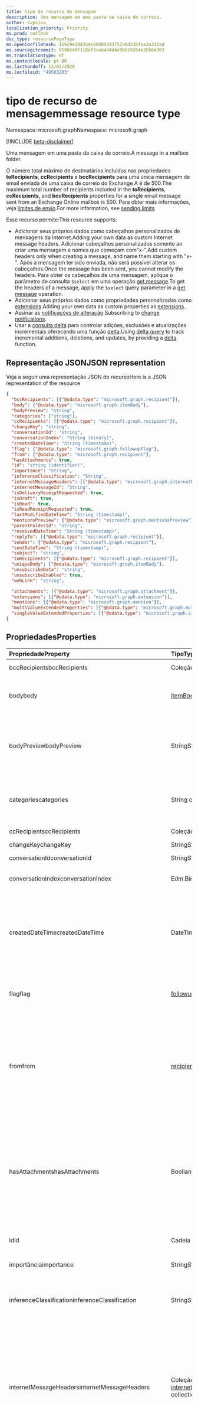 ```yaml
---
title: tipo de recurso de mensagem
description: Uma mensagem em uma pasta da caixa de correio.
author: svpsiva
localization_priority: Priority
ms.prod: outlook
doc_type: resourcePageType
ms.openlocfilehash: 166c9e184264c60484343757a6d23bfea3a322ad
ms.sourcegitcommit: 958b540f118ef3ce64d4d4e96b29264e2b56d703
ms.translationtype: HT
ms.contentlocale: pt-BR
ms.lasthandoff: 12/03/2020
ms.locfileid: "49563203"
---
```

# <a name="message-resource-type"></a><span data-ttu-id="1727b-103">tipo de recurso de mensagem</span><span class="sxs-lookup"><span data-stu-id="1727b-103">message resource type</span></span>

<span data-ttu-id="1727b-104">Namespace: microsoft.graph</span><span class="sxs-lookup"><span data-stu-id="1727b-104">Namespace: microsoft.graph</span></span>

[!INCLUDE [beta-disclaimer](../../includes/beta-disclaimer.md)]

<span data-ttu-id="1727b-105">Uma mensagem em uma pasta da caixa de correio.</span><span class="sxs-lookup"><span data-stu-id="1727b-105">A message in a mailbox folder.</span></span>

<span data-ttu-id="1727b-106">O número total máximo de destinatários incluídos nas propriedades **toRecipients**, **ccRecipients** e **bccRecipients** para uma única mensagem de email enviada de uma caixa de correio do Exchange A é de 500.</span><span class="sxs-lookup"><span data-stu-id="1727b-106">The maximum total number of recipients included in the **toRecipients**, **ccRecipients**, and **bccRecipients** properties for a single email message sent from an Exchange Online mailbox is 500.</span></span> <span data-ttu-id="1727b-107">Para obter mais informações, veja [limites de envio](/office365/servicedescriptions/exchange-online-service-description/exchange-online-limits#sending-limits).</span><span class="sxs-lookup"><span data-stu-id="1727b-107">For more information, see [sending limits](/office365/servicedescriptions/exchange-online-service-description/exchange-online-limits#sending-limits).</span></span>

<span data-ttu-id="1727b-108">Esse recurso permite:</span><span class="sxs-lookup"><span data-stu-id="1727b-108">This resource supports:</span></span>

- <span data-ttu-id="1727b-109">Adicionar seus próprios dados como cabeçalhos personalizados de mensagens da Internet.</span><span class="sxs-lookup"><span data-stu-id="1727b-109">Adding your own data as custom Internet message headers.</span></span> <span data-ttu-id="1727b-110">Adicionar cabeçalhos personalizados somente ao criar uma mensagem e nomes que começam com"x-".</span><span class="sxs-lookup"><span data-stu-id="1727b-110">Add custom headers only when creating a message, and name them starting with "x-".</span></span> <span data-ttu-id="1727b-111">Após a mensagem ter sido enviada, não será possível alterar os cabeçalhos.</span><span class="sxs-lookup"><span data-stu-id="1727b-111">Once the message has been sent, you cannot modify the headers.</span></span> <span data-ttu-id="1727b-112">Para obter os cabeçalhos de uma mensagem, aplique o parâmetro de consulta `$select` em uma operação [get message](../api/message-get.md).</span><span class="sxs-lookup"><span data-stu-id="1727b-112">To get the headers of a message, apply the `$select` query parameter in a [get message](../api/message-get.md) operation.</span></span>
- <span data-ttu-id="1727b-113">Adicionar seus próprios dados como propriedades personalizadas como [extensions](/graph/extensibility-overview).</span><span class="sxs-lookup"><span data-stu-id="1727b-113">Adding your own data as custom properties as [extensions](/graph/extensibility-overview).</span></span>
- <span data-ttu-id="1727b-114">Assinar as [notificações de alteração](/graph/webhooks).</span><span class="sxs-lookup"><span data-stu-id="1727b-114">Subscribing to [change notifications](/graph/webhooks).</span></span>
- <span data-ttu-id="1727b-115">Usar a [consulta delta](/graph/delta-query-overview) para controlar adições, exclusões e atualizações incrementais oferecendo uma função [delta](../api/message-delta.md).</span><span class="sxs-lookup"><span data-stu-id="1727b-115">Using [delta query](/graph/delta-query-overview) to track incremental additions, deletions, and updates, by providing a [delta](../api/message-delta.md) function.</span></span>

## <a name="json-representation"></a><span data-ttu-id="1727b-116">Representação JSON</span><span class="sxs-lookup"><span data-stu-id="1727b-116">JSON representation</span></span>

<span data-ttu-id="1727b-117">Veja a seguir uma representação JSON do recurso</span><span class="sxs-lookup"><span data-stu-id="1727b-117">Here is a JSON representation of the resource</span></span>

<!-- {
  "blockType": "resource",
  "keyProperty":"id",
  "optionalProperties": [
    "attachments",
    "extensions",
    "singleValueExtendedProperties",
    "multiValueExtendedProperties",
    "mentions",

    "internetMessageHeaders"
  ],
  "@odata.type": "microsoft.graph.message"
}-->

```json
{
  "bccRecipients": [{"@odata.type": "microsoft.graph.recipient"}],
  "body": {"@odata.type": "microsoft.graph.itemBody"},
  "bodyPreview": "string",
  "categories": ["string"],
  "ccRecipients": [{"@odata.type": "microsoft.graph.recipient"}],
  "changeKey": "string",
  "conversationId": "string",
  "conversationIndex": "String (binary)",
  "createdDateTime": "String (timestamp)",
  "flag": {"@odata.type": "microsoft.graph.followupFlag"},
  "from": {"@odata.type": "microsoft.graph.recipient"},
  "hasAttachments": true,
  "id": "string (identifier)",
  "importance": "String",
  "inferenceClassification": "String",
  "internetMessageHeaders": [{"@odata.type": "microsoft.graph.internetMessageHeader"}],
  "internetMessageId": "String",
  "isDeliveryReceiptRequested": true,
  "isDraft": true,
  "isRead": true,
  "isReadReceiptRequested": true,
  "lastModifiedDateTime": "String (timestamp)",
  "mentionsPreview": {"@odata.type": "microsoft.graph.mentionsPreview"},
  "parentFolderId": "string",
  "receivedDateTime": "String (timestamp)",
  "replyTo": [{"@odata.type": "microsoft.graph.recipient"}],
  "sender": {"@odata.type": "microsoft.graph.recipient"},
  "sentDateTime": "String (timestamp)",
  "subject": "string",
  "toRecipients": [{"@odata.type": "microsoft.graph.recipient"}],
  "uniqueBody": {"@odata.type": "microsoft.graph.itemBody"},
  "unsubscribeData": "string",
  "unsubscribeEnabled": true,
  "webLink": "string",

  "attachments": [{"@odata.type": "microsoft.graph.attachment"}],
  "extensions": [{"@odata.type": "microsoft.graph.extension"}],
  "mentions": [{"@odata.type": "microsoft.graph.mention"}],
  "multiValueExtendedProperties": [{"@odata.type": "microsoft.graph.multiValueLegacyExtendedProperty"}],
  "singleValueExtendedProperties": [{"@odata.type": "microsoft.graph.singleValueLegacyExtendedProperty"}]
}

```

## <a name="properties"></a><span data-ttu-id="1727b-118">Propriedades</span><span class="sxs-lookup"><span data-stu-id="1727b-118">Properties</span></span>

| <span data-ttu-id="1727b-119">Propriedade</span><span class="sxs-lookup"><span data-stu-id="1727b-119">Property</span></span> | <span data-ttu-id="1727b-120">Tipo</span><span class="sxs-lookup"><span data-stu-id="1727b-120">Type</span></span> | <span data-ttu-id="1727b-121">Descrição</span><span class="sxs-lookup"><span data-stu-id="1727b-121">Description</span></span> |
|:---------|:-----|:------------|
|<span data-ttu-id="1727b-122">bccRecipients</span><span class="sxs-lookup"><span data-stu-id="1727b-122">bccRecipients</span></span>|<span data-ttu-id="1727b-123">Coleção [recipient](recipient.md)</span><span class="sxs-lookup"><span data-stu-id="1727b-123">[recipient](recipient.md) collection</span></span>|<span data-ttu-id="1727b-124">Os destinatários Cco: da mensagem.</span><span class="sxs-lookup"><span data-stu-id="1727b-124">The Bcc: recipients for the message.</span></span>|
|<span data-ttu-id="1727b-125">body</span><span class="sxs-lookup"><span data-stu-id="1727b-125">body</span></span>|[<span data-ttu-id="1727b-126">itemBody</span><span class="sxs-lookup"><span data-stu-id="1727b-126">itemBody</span></span>](itembody.md)|<span data-ttu-id="1727b-127">O corpo da mensagem.</span><span class="sxs-lookup"><span data-stu-id="1727b-127">The body of the message.</span></span> <span data-ttu-id="1727b-128">Pode estar no formato HTML ou no formato de texto.</span><span class="sxs-lookup"><span data-stu-id="1727b-128">It can be in HTML or text format.</span></span> <span data-ttu-id="1727b-129">Saiba mais sobre [HTML seguro no corpo da mensagem](/graph/outlook-create-send-messages#reading-messages-with-control-over-the-body-format-returned).</span><span class="sxs-lookup"><span data-stu-id="1727b-129">Find out about [safe HTML in a message body](/graph/outlook-create-send-messages#reading-messages-with-control-over-the-body-format-returned).</span></span>|
|<span data-ttu-id="1727b-130">bodyPreview</span><span class="sxs-lookup"><span data-stu-id="1727b-130">bodyPreview</span></span>|<span data-ttu-id="1727b-131">String</span><span class="sxs-lookup"><span data-stu-id="1727b-131">String</span></span>|<span data-ttu-id="1727b-132">Os primeiros 255 caracteres do corpo da mensagem.</span><span class="sxs-lookup"><span data-stu-id="1727b-132">The first 255 characters of the message body.</span></span> <span data-ttu-id="1727b-133">Está no formato de texto.</span><span class="sxs-lookup"><span data-stu-id="1727b-133">It is in text format.</span></span> <span data-ttu-id="1727b-134">Se a mensagem contiver instâncias de [menção](mention.md), essa propriedade também conteria uma concatenação dessas menções.</span><span class="sxs-lookup"><span data-stu-id="1727b-134">If the message contains instances of [mention](mention.md), this property would contain a concatenation of these mentions as well.</span></span> |
|<span data-ttu-id="1727b-135">categories</span><span class="sxs-lookup"><span data-stu-id="1727b-135">categories</span></span>|<span data-ttu-id="1727b-136">String collection</span><span class="sxs-lookup"><span data-stu-id="1727b-136">String collection</span></span>|<span data-ttu-id="1727b-137">As categorias associadas à mensagem.</span><span class="sxs-lookup"><span data-stu-id="1727b-137">The categories associated with the message.</span></span> <span data-ttu-id="1727b-138">Cada categoria corresponde à propriedade **displayName** de uma [outlookCategory](outlookcategory.md) definida para o usuário.</span><span class="sxs-lookup"><span data-stu-id="1727b-138">Each category corresponds to the **displayName** property of an [outlookCategory](outlookcategory.md) defined for the user.</span></span> |
|<span data-ttu-id="1727b-139">ccRecipients</span><span class="sxs-lookup"><span data-stu-id="1727b-139">ccRecipients</span></span>|<span data-ttu-id="1727b-140">Coleção [recipient](recipient.md)</span><span class="sxs-lookup"><span data-stu-id="1727b-140">[recipient](recipient.md) collection</span></span>|<span data-ttu-id="1727b-141">Os destinatários Cc: da mensagem.</span><span class="sxs-lookup"><span data-stu-id="1727b-141">The Cc: recipients for the message.</span></span>|
|<span data-ttu-id="1727b-142">changeKey</span><span class="sxs-lookup"><span data-stu-id="1727b-142">changeKey</span></span>|<span data-ttu-id="1727b-143">String</span><span class="sxs-lookup"><span data-stu-id="1727b-143">String</span></span>|<span data-ttu-id="1727b-144">A versão da mensagem.</span><span class="sxs-lookup"><span data-stu-id="1727b-144">The version of the message.</span></span>|
|<span data-ttu-id="1727b-145">conversationId</span><span class="sxs-lookup"><span data-stu-id="1727b-145">conversationId</span></span>|<span data-ttu-id="1727b-146">String</span><span class="sxs-lookup"><span data-stu-id="1727b-146">String</span></span>|<span data-ttu-id="1727b-147">A ID da conversa à qual o email pertence.</span><span class="sxs-lookup"><span data-stu-id="1727b-147">The ID of the conversation the email belongs to.</span></span>|
|<span data-ttu-id="1727b-148">conversationIndex</span><span class="sxs-lookup"><span data-stu-id="1727b-148">conversationIndex</span></span>|<span data-ttu-id="1727b-149">Edm.Binary</span><span class="sxs-lookup"><span data-stu-id="1727b-149">Edm.Binary</span></span>|<span data-ttu-id="1727b-150">Indica a posição da mensagem dentro da conversa.</span><span class="sxs-lookup"><span data-stu-id="1727b-150">Indicates the position of the message within the conversation.</span></span>|
|<span data-ttu-id="1727b-151">createdDateTime</span><span class="sxs-lookup"><span data-stu-id="1727b-151">createdDateTime</span></span>|<span data-ttu-id="1727b-152">DateTimeOffset</span><span class="sxs-lookup"><span data-stu-id="1727b-152">DateTimeOffset</span></span>|<span data-ttu-id="1727b-153">A data e a hora em que a mensagem foi criada.</span><span class="sxs-lookup"><span data-stu-id="1727b-153">The date and time the message was created.</span></span> <br><br> <span data-ttu-id="1727b-154">As informações de data e hora usam o formato ISO 8601 e estão sempre no horário UTC.</span><span class="sxs-lookup"><span data-stu-id="1727b-154">The date and time information uses ISO 8601 format and is always in UTC time.</span></span> <span data-ttu-id="1727b-155">Por exemplo, meia-noite em UTC no dia 1º de janeiro de 2014 teria esta aparência: '2014-01-01T00:00:00Z'.</span><span class="sxs-lookup"><span data-stu-id="1727b-155">For example, midnight UTC on Jan 1, 2014 would look like this: '2014-01-01T00:00:00Z'.</span></span>|
|<span data-ttu-id="1727b-156">flag</span><span class="sxs-lookup"><span data-stu-id="1727b-156">flag</span></span>|[<span data-ttu-id="1727b-157">followupFlag</span><span class="sxs-lookup"><span data-stu-id="1727b-157">followupFlag</span></span>](followupflag.md)|<span data-ttu-id="1727b-158">O valor do sinalizador que indica o status, a data de início, a data de conclusão ou a data de finalização da mensagem.</span><span class="sxs-lookup"><span data-stu-id="1727b-158">The flag value that indicates the status, start date, due date, or completion date for the message.</span></span>|
|<span data-ttu-id="1727b-159">from</span><span class="sxs-lookup"><span data-stu-id="1727b-159">from</span></span>|[<span data-ttu-id="1727b-160">recipient</span><span class="sxs-lookup"><span data-stu-id="1727b-160">recipient</span></span>](recipient.md)|<span data-ttu-id="1727b-161">O proprietário da caixa de correio da qual a mensagem foi enviada.</span><span class="sxs-lookup"><span data-stu-id="1727b-161">The owner of the mailbox from which the message is sent.</span></span> <span data-ttu-id="1727b-162">Na maioria dos casos, esse valor é o mesmo que o da propriedade **remetente**, exceto para cenários de compartilhamento ou delegação.</span><span class="sxs-lookup"><span data-stu-id="1727b-162">In most cases, this value is the same as the **sender** property, except for sharing or delegation scenarios.</span></span> <span data-ttu-id="1727b-163">O valor deve corresponder à caixa de correio real que foi usada.</span><span class="sxs-lookup"><span data-stu-id="1727b-163">The value must correspond to the actual mailbox used.</span></span> <span data-ttu-id="1727b-164">Saiba mais sobre [como definir as propriedades from e sender](/graph/outlook-create-send-messages#setting-the-from-and-sender-properties) de uma mensagem.</span><span class="sxs-lookup"><span data-stu-id="1727b-164">Find out more about [setting the from and sender properties](/graph/outlook-create-send-messages#setting-the-from-and-sender-properties) of a message.</span></span>|
|<span data-ttu-id="1727b-165">hasAttachments</span><span class="sxs-lookup"><span data-stu-id="1727b-165">hasAttachments</span></span>|<span data-ttu-id="1727b-166">Booliano</span><span class="sxs-lookup"><span data-stu-id="1727b-166">Boolean</span></span>|<span data-ttu-id="1727b-p108">Indica se a mensagem tem anexos. Esta propriedade não inclui anexos em linha, portanto, se uma mensagem contém somente anexos em linha, essa propriedade é falsa. Para verificar a existência de anexos em linha, analise a propriedade **body** para procurar um atributo `src`, como `<IMG src="cid:image001.jpg@01D26CD8.6C05F070">`.</span><span class="sxs-lookup"><span data-stu-id="1727b-p108">Indicates whether the message has attachments. This property doesn't include inline attachments, so if a message contains only inline attachments, this property is false. To verify the existence of inline attachments, parse the **body** property to look for a `src` attribute, such as `<IMG src="cid:image001.jpg@01D26CD8.6C05F070">`.</span></span> |
|<span data-ttu-id="1727b-170">id</span><span class="sxs-lookup"><span data-stu-id="1727b-170">id</span></span>|<span data-ttu-id="1727b-171">Cadeia de caracteres</span><span class="sxs-lookup"><span data-stu-id="1727b-171">String</span></span>| <span data-ttu-id="1727b-172">Identificador exclusivo da mensagem.</span><span class="sxs-lookup"><span data-stu-id="1727b-172">Unique identifier for the message.</span></span> <span data-ttu-id="1727b-173">[!INCLUDE [outlook-beta-id](../../includes/outlook-beta-id.md)] Somente leitura.</span><span class="sxs-lookup"><span data-stu-id="1727b-173">[!INCLUDE [outlook-beta-id](../../includes/outlook-beta-id.md)] Read-only.</span></span> |
|<span data-ttu-id="1727b-174">importância</span><span class="sxs-lookup"><span data-stu-id="1727b-174">importance</span></span>|<span data-ttu-id="1727b-175">String</span><span class="sxs-lookup"><span data-stu-id="1727b-175">String</span></span>| <span data-ttu-id="1727b-176">A importância da mensagem: `Low`, `Normal`, `High`.</span><span class="sxs-lookup"><span data-stu-id="1727b-176">The importance of the message: `Low`, `Normal`, `High`.</span></span>|
|<span data-ttu-id="1727b-177">inferenceClassification</span><span class="sxs-lookup"><span data-stu-id="1727b-177">inferenceClassification</span></span>|<span data-ttu-id="1727b-178">String</span><span class="sxs-lookup"><span data-stu-id="1727b-178">String</span></span>| <span data-ttu-id="1727b-179">A classificação da mensagem para o usuário, com base na relevância deduzida ou na importância, ou em uma substituição explícita.</span><span class="sxs-lookup"><span data-stu-id="1727b-179">The classification of the message for the user, based on inferred relevance or importance, or on an explicit override.</span></span> <span data-ttu-id="1727b-180">Os valores possíveis são: `focused` e `other`.</span><span class="sxs-lookup"><span data-stu-id="1727b-180">Possible values are: `focused`, `other`.</span></span>|
|<span data-ttu-id="1727b-181">internetMessageHeaders</span><span class="sxs-lookup"><span data-stu-id="1727b-181">internetMessageHeaders</span></span> | <span data-ttu-id="1727b-182">Coleção [internetMessageHeader](internetmessageheader.md)</span><span class="sxs-lookup"><span data-stu-id="1727b-182">[internetMessageHeader](internetmessageheader.md) collection</span></span> | <span data-ttu-id="1727b-183">Uma coleção de cabeçalhos de mensagens definidos por [RFC5322](https://www.ietf.org/rfc/rfc5322.txt).</span><span class="sxs-lookup"><span data-stu-id="1727b-183">A collection of message headers defined by [RFC5322](https://www.ietf.org/rfc/rfc5322.txt).</span></span> <span data-ttu-id="1727b-184">O conjunto inclui cabeçalhos de mensagens que indicam o caminho de rede adotado por uma mensagem do remetente para o destinatário.</span><span class="sxs-lookup"><span data-stu-id="1727b-184">The set includes message headers indicating the network path taken by a message from the sender to the recipient.</span></span> <span data-ttu-id="1727b-185">Também pode conter cabeçalhos de mensagens personalizados com dados do aplicativo para a mensagem.</span><span class="sxs-lookup"><span data-stu-id="1727b-185">It can also contain custom message headers that hold app data for the message.</span></span> <br><br> <span data-ttu-id="1727b-186">Retornado apenas mediante aplicação da opção de consulta `$select`.</span><span class="sxs-lookup"><span data-stu-id="1727b-186">Returned only on applying a `$select` query option.</span></span> <span data-ttu-id="1727b-187">Somente leitura.</span><span class="sxs-lookup"><span data-stu-id="1727b-187">Read-only.</span></span>|
|<span data-ttu-id="1727b-188">internetMessageId</span><span class="sxs-lookup"><span data-stu-id="1727b-188">internetMessageId</span></span> | <span data-ttu-id="1727b-189">String</span><span class="sxs-lookup"><span data-stu-id="1727b-189">String</span></span> | <span data-ttu-id="1727b-190">A ID da mensagem no formato especificado por [RFC5322](https://www.ietf.org/rfc/rfc5322.txt).</span><span class="sxs-lookup"><span data-stu-id="1727b-190">The message ID in the format specified by [RFC5322](https://www.ietf.org/rfc/rfc5322.txt).</span></span> <span data-ttu-id="1727b-191">Atualizável apenas se **isDraft** for true.</span><span class="sxs-lookup"><span data-stu-id="1727b-191">Updatable only if **isDraft** is true.</span></span>|
|<span data-ttu-id="1727b-192">isDeliveryReceiptRequested</span><span class="sxs-lookup"><span data-stu-id="1727b-192">isDeliveryReceiptRequested</span></span>|<span data-ttu-id="1727b-193">Boolean</span><span class="sxs-lookup"><span data-stu-id="1727b-193">Boolean</span></span>|<span data-ttu-id="1727b-194">Indica se uma confirmação de leitura foi solicitada para a mensagem.</span><span class="sxs-lookup"><span data-stu-id="1727b-194">Indicates whether a read receipt is requested for the message.</span></span>|
|<span data-ttu-id="1727b-195">isDraft</span><span class="sxs-lookup"><span data-stu-id="1727b-195">isDraft</span></span>|<span data-ttu-id="1727b-196">Boolean</span><span class="sxs-lookup"><span data-stu-id="1727b-196">Boolean</span></span>|<span data-ttu-id="1727b-p114">Indica se a mensagem é um rascunho. Uma mensagem é um rascunho quando ela ainda não foi enviada.</span><span class="sxs-lookup"><span data-stu-id="1727b-p114">Indicates whether the message is a draft. A message is a draft if it hasn't been sent yet.</span></span>|
|<span data-ttu-id="1727b-199">isRead</span><span class="sxs-lookup"><span data-stu-id="1727b-199">isRead</span></span>|<span data-ttu-id="1727b-200">Boolean</span><span class="sxs-lookup"><span data-stu-id="1727b-200">Boolean</span></span>|<span data-ttu-id="1727b-201">Indica se a mensagem foi lida.</span><span class="sxs-lookup"><span data-stu-id="1727b-201">Indicates whether the message has been read.</span></span>|
|<span data-ttu-id="1727b-202">isReadReceiptRequested</span><span class="sxs-lookup"><span data-stu-id="1727b-202">isReadReceiptRequested</span></span>|<span data-ttu-id="1727b-203">Boolean</span><span class="sxs-lookup"><span data-stu-id="1727b-203">Boolean</span></span>|<span data-ttu-id="1727b-204">Indica se uma confirmação de leitura foi solicitada para a mensagem.</span><span class="sxs-lookup"><span data-stu-id="1727b-204">Indicates whether a read receipt is requested for the message.</span></span>|
|<span data-ttu-id="1727b-205">lastModifiedDateTime</span><span class="sxs-lookup"><span data-stu-id="1727b-205">lastModifiedDateTime</span></span>|<span data-ttu-id="1727b-206">DateTimeOffset</span><span class="sxs-lookup"><span data-stu-id="1727b-206">DateTimeOffset</span></span>|<span data-ttu-id="1727b-207">A data e a hora em que a mensagem foi alterada pela última vez.</span><span class="sxs-lookup"><span data-stu-id="1727b-207">The date and time the message was last changed.</span></span> <br><br> <span data-ttu-id="1727b-208">As informações de data e hora usam o formato ISO 8601 e estão sempre no horário UTC.</span><span class="sxs-lookup"><span data-stu-id="1727b-208">The date and time information uses ISO 8601 format and is always in UTC time.</span></span> <span data-ttu-id="1727b-209">Por exemplo, meia-noite em UTC no dia 1º de janeiro de 2014 teria esta aparência: '2014-01-01T00:00:00Z'.</span><span class="sxs-lookup"><span data-stu-id="1727b-209">For example, midnight UTC on Jan 1, 2014 would look like this: '2014-01-01T00:00:00Z'.</span></span>|
|<span data-ttu-id="1727b-210">mentionsPreview</span><span class="sxs-lookup"><span data-stu-id="1727b-210">mentionsPreview</span></span>|[<span data-ttu-id="1727b-211">mentionsPreview</span><span class="sxs-lookup"><span data-stu-id="1727b-211">mentionsPreview</span></span>](mentionspreview.md)|<span data-ttu-id="1727b-212">Informações sobre menções na mensagem.</span><span class="sxs-lookup"><span data-stu-id="1727b-212">Information about mentions in the message.</span></span> <span data-ttu-id="1727b-213">Ao processar uma solicitação `GET` /messages, o servidor define essa propriedade e a inclui na resposta por padrão.</span><span class="sxs-lookup"><span data-stu-id="1727b-213">When processing a `GET` /messages request, the server sets this property and includes it in the response by default.</span></span> <span data-ttu-id="1727b-214">O servidor retornará null se não houver menções na mensagem.</span><span class="sxs-lookup"><span data-stu-id="1727b-214">The server returns null if there are no mentions in the message.</span></span> <span data-ttu-id="1727b-215">Opcional.</span><span class="sxs-lookup"><span data-stu-id="1727b-215">Optional.</span></span> |
|<span data-ttu-id="1727b-216">parentFolderId</span><span class="sxs-lookup"><span data-stu-id="1727b-216">parentFolderId</span></span>|<span data-ttu-id="1727b-217">String</span><span class="sxs-lookup"><span data-stu-id="1727b-217">String</span></span>|<span data-ttu-id="1727b-218">O identificador exclusivo para a mailFolder pai da mensagem.</span><span class="sxs-lookup"><span data-stu-id="1727b-218">The unique identifier for the message's parent mailFolder.</span></span>|
|<span data-ttu-id="1727b-219">receivedDateTime</span><span class="sxs-lookup"><span data-stu-id="1727b-219">receivedDateTime</span></span>|<span data-ttu-id="1727b-220">DateTimeOffset</span><span class="sxs-lookup"><span data-stu-id="1727b-220">DateTimeOffset</span></span>|<span data-ttu-id="1727b-221">A data e a hora em que a mensagem foi recebida.</span><span class="sxs-lookup"><span data-stu-id="1727b-221">The date and time the message was received.</span></span> <br><br> <span data-ttu-id="1727b-222">As informações de data e hora usam o formato ISO 8601 e estão sempre no horário UTC.</span><span class="sxs-lookup"><span data-stu-id="1727b-222">The date and time information uses ISO 8601 format and is always in UTC time.</span></span> <span data-ttu-id="1727b-223">Por exemplo, meia-noite em UTC no dia 1º de janeiro de 2014 teria esta aparência: '2014-01-01T00:00:00Z'.</span><span class="sxs-lookup"><span data-stu-id="1727b-223">For example, midnight UTC on Jan 1, 2014 would look like this: '2014-01-01T00:00:00Z'.</span></span>|
|<span data-ttu-id="1727b-224">replyTo</span><span class="sxs-lookup"><span data-stu-id="1727b-224">replyTo</span></span>|<span data-ttu-id="1727b-225">Coleção [recipient](recipient.md)</span><span class="sxs-lookup"><span data-stu-id="1727b-225">[recipient](recipient.md) collection</span></span>|<span data-ttu-id="1727b-226">Os endereços de email a serem usados ao responder.</span><span class="sxs-lookup"><span data-stu-id="1727b-226">The email addresses to use when replying.</span></span>|
|<span data-ttu-id="1727b-227">sender</span><span class="sxs-lookup"><span data-stu-id="1727b-227">sender</span></span>|[<span data-ttu-id="1727b-228">recipient</span><span class="sxs-lookup"><span data-stu-id="1727b-228">recipient</span></span>](recipient.md)|<span data-ttu-id="1727b-229">A conta que é realmente usada para gerar a mensagem.</span><span class="sxs-lookup"><span data-stu-id="1727b-229">The account that is actually used to generate the message.</span></span> <span data-ttu-id="1727b-230">Na maioria dos casos, esse valor é o mesmo da propriedade **from**.</span><span class="sxs-lookup"><span data-stu-id="1727b-230">In most cases, this value is the same as the **from** property.</span></span> <span data-ttu-id="1727b-231">Você pode definir essa propriedade como um valor diferente ao enviar uma mensagem de uma [caixa de correio compartilhada](/exchange/collaboration/shared-mailboxes/shared-mailboxes), [ou ao enviar uma mensagem como um delegado](/graph/outlook-share-delegate-calendar.md).</span><span class="sxs-lookup"><span data-stu-id="1727b-231">You can set this property to a different value when sending a message from a [shared mailbox](/exchange/collaboration/shared-mailboxes/shared-mailboxes), [for a shared calendar, or as a delegate](/graph/outlook-share-delegate-calendar.md).</span></span> <span data-ttu-id="1727b-232">De qualquer forma, o valor deve corresponder à caixa de correio real que foi usada.</span><span class="sxs-lookup"><span data-stu-id="1727b-232">In any case, the value must correspond to the actual mailbox used.</span></span> <span data-ttu-id="1727b-233">Saiba mais sobre [como definir as propriedades from e sender](/graph/outlook-create-send-messages#setting-the-from-and-sender-properties) de uma mensagem.</span><span class="sxs-lookup"><span data-stu-id="1727b-233">Find out more about [setting the from and sender properties](/graph/outlook-create-send-messages#setting-the-from-and-sender-properties) of a message.</span></span>|
|<span data-ttu-id="1727b-234">sentDateTime</span><span class="sxs-lookup"><span data-stu-id="1727b-234">sentDateTime</span></span>|<span data-ttu-id="1727b-235">DateTimeOffset</span><span class="sxs-lookup"><span data-stu-id="1727b-235">DateTimeOffset</span></span>|<span data-ttu-id="1727b-236">A data e a hora em que a mensagem foi enviada.</span><span class="sxs-lookup"><span data-stu-id="1727b-236">The date and time the message was sent.</span></span> <br><br> <span data-ttu-id="1727b-237">As informações de data e hora usam o formato ISO 8601 e estão sempre no horário UTC.</span><span class="sxs-lookup"><span data-stu-id="1727b-237">The date and time information uses ISO 8601 format and is always in UTC time.</span></span> <span data-ttu-id="1727b-238">Por exemplo, meia-noite em UTC no dia 1º de janeiro de 2014 teria esta aparência: '2014-01-01T00:00:00Z'.</span><span class="sxs-lookup"><span data-stu-id="1727b-238">For example, midnight UTC on Jan 1, 2014 would look like this: '2014-01-01T00:00:00Z'.</span></span>|
|<span data-ttu-id="1727b-239">assunto</span><span class="sxs-lookup"><span data-stu-id="1727b-239">subject</span></span>|<span data-ttu-id="1727b-240">String</span><span class="sxs-lookup"><span data-stu-id="1727b-240">String</span></span>|<span data-ttu-id="1727b-241">O assunto da mensagem.</span><span class="sxs-lookup"><span data-stu-id="1727b-241">The subject of the message.</span></span>|
|<span data-ttu-id="1727b-242">toRecipients</span><span class="sxs-lookup"><span data-stu-id="1727b-242">toRecipients</span></span>|<span data-ttu-id="1727b-243">Coleção [recipient](recipient.md)</span><span class="sxs-lookup"><span data-stu-id="1727b-243">[recipient](recipient.md) collection</span></span>|<span data-ttu-id="1727b-244">Os destinatários Para: da mensagem.</span><span class="sxs-lookup"><span data-stu-id="1727b-244">The To: recipients for the message.</span></span>|
|<span data-ttu-id="1727b-245">uniqueBody</span><span class="sxs-lookup"><span data-stu-id="1727b-245">uniqueBody</span></span>|[<span data-ttu-id="1727b-246">itemBody</span><span class="sxs-lookup"><span data-stu-id="1727b-246">itemBody</span></span>](itembody.md)|<span data-ttu-id="1727b-p120">A parte do corpo da mensagem que é exclusiva para a mensagem atual. **uniqueBody** não é fornecido por padrão, mas pode ser recuperado por uma determinada mensagem pelo uso da consulta `?$select=uniqueBody`. Pode estar no formato HTML ou no formato de texto.</span><span class="sxs-lookup"><span data-stu-id="1727b-p120">The part of the body of the message that is unique to the current message. **uniqueBody** is not returned by default but can be retrieved for a given message by use of the `?$select=uniqueBody` query. It can be in HTML or text format.</span></span>|
|<span data-ttu-id="1727b-250">unsubscribeData</span><span class="sxs-lookup"><span data-stu-id="1727b-250">unsubscribeData</span></span>|<span data-ttu-id="1727b-251">String</span><span class="sxs-lookup"><span data-stu-id="1727b-251">String</span></span>|<span data-ttu-id="1727b-252">As entradas válidas analisadas no cabeçalho List-Unsubscribe.</span><span class="sxs-lookup"><span data-stu-id="1727b-252">The valid entries parsed from the List-Unsubscribe header.</span></span>  <span data-ttu-id="1727b-253">Esses são os dados para o comando mail no cabeçalho List-Unsubscribe, se a propriedade UnsubscribeEnabled for true.</span><span class="sxs-lookup"><span data-stu-id="1727b-253">This is the data for the mail command in the List-Unsubscribe header if UnsubscribeEnabled property is true.</span></span>|
|<span data-ttu-id="1727b-254">unsubscribeEnabled</span><span class="sxs-lookup"><span data-stu-id="1727b-254">unsubscribeEnabled</span></span>|<span data-ttu-id="1727b-255">Booliano</span><span class="sxs-lookup"><span data-stu-id="1727b-255">Boolean</span></span>|<span data-ttu-id="1727b-256">Indica se a mensagem está habilitada para o cancelamento da assinatura.</span><span class="sxs-lookup"><span data-stu-id="1727b-256">Indicates whether the message is enabled for unsubscribe.</span></span>  <span data-ttu-id="1727b-257">valueTrue se o cabeçalho list-Unsubscribe estiver em conformidade com o rfc-2369.</span><span class="sxs-lookup"><span data-stu-id="1727b-257">Its valueTrue if the list-Unsubscribe header conforms to rfc-2369.</span></span>|
|<span data-ttu-id="1727b-258">webLink</span><span class="sxs-lookup"><span data-stu-id="1727b-258">webLink</span></span>|<span data-ttu-id="1727b-259">String</span><span class="sxs-lookup"><span data-stu-id="1727b-259">String</span></span>|<span data-ttu-id="1727b-260">O URL para abrir a mensagem no Outlook na Web.</span><span class="sxs-lookup"><span data-stu-id="1727b-260">The URL to open the message in Outlook on the web.</span></span><br><br><span data-ttu-id="1727b-261">Você pode acrescentar um argumento ispopout ao final da URL para alterar como a mensagem é exibida.</span><span class="sxs-lookup"><span data-stu-id="1727b-261">You can append an ispopout argument to the end of the URL to change how the message is displayed.</span></span> <span data-ttu-id="1727b-262">Se ispopout não houver presente ou estiver definido como 1, a mensagem será mostrada em uma janela pop-up.</span><span class="sxs-lookup"><span data-stu-id="1727b-262">If ispopout is not present or if it is set to 1, then the message is shown in a popout window.</span></span> <span data-ttu-id="1727b-263">Se a entrada for definida como 0, o navegador mostrará a mensagem no painel de revisão do Outlook na Web.</span><span class="sxs-lookup"><span data-stu-id="1727b-263">If ispopout is set to 0, then the browser will show the message in the Outlook on the web review pane.</span></span><br><br><span data-ttu-id="1727b-264">A mensagem será aberta no navegador se você estiver conectado à sua caixa de correio através do Outlook na Web.</span><span class="sxs-lookup"><span data-stu-id="1727b-264">The message will open in the browser if you are logged in to your mailbox via Outlook on the web.</span></span> <span data-ttu-id="1727b-265">Você será solicitado a fazer o login, se ainda não estiver conectado com o navegador.</span><span class="sxs-lookup"><span data-stu-id="1727b-265">You will be prompted to login if you are not already logged in with the browser.</span></span><br><br><span data-ttu-id="1727b-266">Este URL não pode ser acessado a partir de um iFrame.</span><span class="sxs-lookup"><span data-stu-id="1727b-266">This URL cannot be accessed from within an iFrame.</span></span>|

## <a name="relationships"></a><span data-ttu-id="1727b-267">Relações</span><span class="sxs-lookup"><span data-stu-id="1727b-267">Relationships</span></span>

| <span data-ttu-id="1727b-268">Relação</span><span class="sxs-lookup"><span data-stu-id="1727b-268">Relationship</span></span> | <span data-ttu-id="1727b-269">Tipo</span><span class="sxs-lookup"><span data-stu-id="1727b-269">Type</span></span> |<span data-ttu-id="1727b-270">Descrição</span><span class="sxs-lookup"><span data-stu-id="1727b-270">Description</span></span>|
|:---------------|:--------|:----------|
|<span data-ttu-id="1727b-271">attachments</span><span class="sxs-lookup"><span data-stu-id="1727b-271">attachments</span></span>|<span data-ttu-id="1727b-272">Coleção [Attachment](attachment.md)</span><span class="sxs-lookup"><span data-stu-id="1727b-272">[Attachment](attachment.md) collection</span></span>|<span data-ttu-id="1727b-273">Os anexos [fileAttachment](fileattachment.md) e [itemAttachment](itemattachment.md) da mensagem.</span><span class="sxs-lookup"><span data-stu-id="1727b-273">The [fileAttachment](fileattachment.md) and [itemAttachment](itemattachment.md) attachments for the message.</span></span>|
|<span data-ttu-id="1727b-274">extensions</span><span class="sxs-lookup"><span data-stu-id="1727b-274">extensions</span></span>|<span data-ttu-id="1727b-275">Coleção [Extension](extension.md)</span><span class="sxs-lookup"><span data-stu-id="1727b-275">[Extension](extension.md) collection</span></span>| <span data-ttu-id="1727b-276">A coleção de extensões abertas definidas para a mensagem.</span><span class="sxs-lookup"><span data-stu-id="1727b-276">The collection of open extensions defined for the message.</span></span> <span data-ttu-id="1727b-277">Anulável.</span><span class="sxs-lookup"><span data-stu-id="1727b-277">Nullable.</span></span>|
|<span data-ttu-id="1727b-278">menções</span><span class="sxs-lookup"><span data-stu-id="1727b-278">mentions</span></span>|<span data-ttu-id="1727b-279">Coleção [mention](mention.md)</span><span class="sxs-lookup"><span data-stu-id="1727b-279">[mention](mention.md) collection</span></span> | <span data-ttu-id="1727b-280">Uma coleção de menções na mensagem, ordenada pelo **createdDateTime**, do mais novo para o mais antigo.</span><span class="sxs-lookup"><span data-stu-id="1727b-280">A collection of mentions in the message, ordered by the **createdDateTime** from the newest to the oldest.</span></span> <span data-ttu-id="1727b-281">Por padrão, um `GET` /messages não retorna essa propriedade, a menos que você aplique `$expand` à propriedade.</span><span class="sxs-lookup"><span data-stu-id="1727b-281">By default, a `GET` /messages does not return this property unless you apply `$expand` on the property.</span></span>|
|<span data-ttu-id="1727b-282">multiValueExtendedProperties</span><span class="sxs-lookup"><span data-stu-id="1727b-282">multiValueExtendedProperties</span></span>|<span data-ttu-id="1727b-283">Coleção [multiValueLegacyExtendedProperty](multivaluelegacyextendedproperty.md)</span><span class="sxs-lookup"><span data-stu-id="1727b-283">[multiValueLegacyExtendedProperty](multivaluelegacyextendedproperty.md) collection</span></span>| <span data-ttu-id="1727b-284">A coleção de propriedades estendidas de vários valores definidas para a mensagem.</span><span class="sxs-lookup"><span data-stu-id="1727b-284">The collection of multi-value extended properties defined for the message.</span></span> <span data-ttu-id="1727b-285">Anulável.</span><span class="sxs-lookup"><span data-stu-id="1727b-285">Nullable.</span></span>|
|<span data-ttu-id="1727b-286">singleValueExtendedProperties</span><span class="sxs-lookup"><span data-stu-id="1727b-286">singleValueExtendedProperties</span></span>|<span data-ttu-id="1727b-287">Coleção [singleValueLegacyExtendedProperty](singlevaluelegacyextendedproperty.md)</span><span class="sxs-lookup"><span data-stu-id="1727b-287">[singleValueLegacyExtendedProperty](singlevaluelegacyextendedproperty.md) collection</span></span>| <span data-ttu-id="1727b-288">A coleção de propriedades estendidas de valor único definidas para a mensagem.</span><span class="sxs-lookup"><span data-stu-id="1727b-288">The collection of single-value extended properties defined for the message.</span></span> <span data-ttu-id="1727b-289">Anulável.</span><span class="sxs-lookup"><span data-stu-id="1727b-289">Nullable.</span></span>|

## <a name="methods"></a><span data-ttu-id="1727b-290">Métodos</span><span class="sxs-lookup"><span data-stu-id="1727b-290">Methods</span></span>

| <span data-ttu-id="1727b-291">Método</span><span class="sxs-lookup"><span data-stu-id="1727b-291">Method</span></span> | <span data-ttu-id="1727b-292">Tipo de retorno</span><span class="sxs-lookup"><span data-stu-id="1727b-292">Return Type</span></span> |<span data-ttu-id="1727b-293">Descrição</span><span class="sxs-lookup"><span data-stu-id="1727b-293">Description</span></span>|
|:-------|:------------|:----------|
|[<span data-ttu-id="1727b-294">Listar mensagens</span><span class="sxs-lookup"><span data-stu-id="1727b-294">List messages</span></span>](../api/user-list-messages.md) |<span data-ttu-id="1727b-295">Coleção [message](message.md)</span><span class="sxs-lookup"><span data-stu-id="1727b-295">[message](message.md) collection</span></span> | <span data-ttu-id="1727b-296">Obter todas as mensagens na caixa de correio do usuário conectado (incluindo as pastas Itens Excluídos e Email Secundário).</span><span class="sxs-lookup"><span data-stu-id="1727b-296">Get all the messages in the signed-in user's mailbox (including the Deleted Items and Clutter folders).</span></span> |
|[<span data-ttu-id="1727b-297">Criar mensagem</span><span class="sxs-lookup"><span data-stu-id="1727b-297">Create message</span></span>](../api/user-post-messages.md) | [<span data-ttu-id="1727b-298">message</span><span class="sxs-lookup"><span data-stu-id="1727b-298">message</span></span>](message.md) | <span data-ttu-id="1727b-299">Criar um rascunho de uma nova mensagem.</span><span class="sxs-lookup"><span data-stu-id="1727b-299">Create a draft of a new message.</span></span> |
|[<span data-ttu-id="1727b-300">Obter mensagem</span><span class="sxs-lookup"><span data-stu-id="1727b-300">Get message</span></span>](../api/message-get.md) | [<span data-ttu-id="1727b-301">message</span><span class="sxs-lookup"><span data-stu-id="1727b-301">message</span></span>](message.md) |<span data-ttu-id="1727b-302">Ler propriedades e relações do objeto mensage.</span><span class="sxs-lookup"><span data-stu-id="1727b-302">Read properties and relationships of message object.</span></span>|
|[<span data-ttu-id="1727b-303">Update</span><span class="sxs-lookup"><span data-stu-id="1727b-303">Update</span></span>](../api/message-update.md) | [<span data-ttu-id="1727b-304">message</span><span class="sxs-lookup"><span data-stu-id="1727b-304">message</span></span>](message.md) |<span data-ttu-id="1727b-305">Atualizar o objeto message.</span><span class="sxs-lookup"><span data-stu-id="1727b-305">Update message object.</span></span> |
|[<span data-ttu-id="1727b-306">Delete</span><span class="sxs-lookup"><span data-stu-id="1727b-306">Delete</span></span>](../api/message-delete.md) | <span data-ttu-id="1727b-307">None</span><span class="sxs-lookup"><span data-stu-id="1727b-307">None</span></span> |<span data-ttu-id="1727b-308">Excluir o objeto message.</span><span class="sxs-lookup"><span data-stu-id="1727b-308">Delete message object.</span></span> |
|[<span data-ttu-id="1727b-309">copy</span><span class="sxs-lookup"><span data-stu-id="1727b-309">copy</span></span>](../api/message-copy.md)|[<span data-ttu-id="1727b-310">Message</span><span class="sxs-lookup"><span data-stu-id="1727b-310">Message</span></span>](message.md)|<span data-ttu-id="1727b-311">Copiar uma mensagem para uma pasta.</span><span class="sxs-lookup"><span data-stu-id="1727b-311">Copy a message to a folder.</span></span>|
|[<span data-ttu-id="1727b-312">createForward</span><span class="sxs-lookup"><span data-stu-id="1727b-312">createForward</span></span>](../api/message-createforward.md)|[<span data-ttu-id="1727b-313">Mensagem</span><span class="sxs-lookup"><span data-stu-id="1727b-313">Message</span></span>](message.md)|<span data-ttu-id="1727b-314">Crie uma mensagem de encaminhamento de rascunho para incluir um comentário ou atualizar todas as propriedades da mensagem em uma chamada **createForward**.</span><span class="sxs-lookup"><span data-stu-id="1727b-314">Create a draft forward message to include a comment or update any message properties all in one **createForward** call.</span></span> <span data-ttu-id="1727b-315">Em seguida, você pode [atualizar](../api/message-update.md) ou [enviar](../api/message-send.md) esse rascunho.</span><span class="sxs-lookup"><span data-stu-id="1727b-315">You can then [update](../api/message-update.md) or [send](../api/message-send.md) the draft.</span></span>|
|[<span data-ttu-id="1727b-316">createReply</span><span class="sxs-lookup"><span data-stu-id="1727b-316">createReply</span></span>](../api/message-createreply.md)|[<span data-ttu-id="1727b-317">Mensagem</span><span class="sxs-lookup"><span data-stu-id="1727b-317">Message</span></span>](message.md)|<span data-ttu-id="1727b-318">Crie uma mensagem de resposta de rascunho para incluir um comentário ou atualizar todas as propriedades da mensagem em uma chamada **createReply**.</span><span class="sxs-lookup"><span data-stu-id="1727b-318">Create a draft of a reply message to include a comment or update any message properties all in one **createReply** call.</span></span> <span data-ttu-id="1727b-319">Em seguida, você pode [atualizar](../api/message-update.md) ou [enviar](../api/message-send.md) esse rascunho.</span><span class="sxs-lookup"><span data-stu-id="1727b-319">You can then [update](../api/message-update.md) or [send](../api/message-send.md) the draft.</span></span>|
|[<span data-ttu-id="1727b-320">createReplyAll</span><span class="sxs-lookup"><span data-stu-id="1727b-320">createReplyAll</span></span>](../api/message-createreplyall.md)|[<span data-ttu-id="1727b-321">Mensagem</span><span class="sxs-lookup"><span data-stu-id="1727b-321">Message</span></span>](message.md)|<span data-ttu-id="1727b-322">Crie uma mensagem para responder a todos de rascunho para incluir um comentário ou atualizar todas as propriedades da mensagem em uma chamada **createReplyAll**.</span><span class="sxs-lookup"><span data-stu-id="1727b-322">Create a draft of a reply-all message to include a comment or update any message properties, all in one **createReplyAll** call.</span></span> <span data-ttu-id="1727b-323">Em seguida, você pode [atualizar](../api/message-update.md) ou [enviar](../api/message-send.md) esse rascunho.</span><span class="sxs-lookup"><span data-stu-id="1727b-323">You can then [update](../api/message-update.md) or [send](../api/message-send.md) the draft.</span></span>|
|[<span data-ttu-id="1727b-324">delta</span><span class="sxs-lookup"><span data-stu-id="1727b-324">delta</span></span>](../api/message-delta.md)|<span data-ttu-id="1727b-325">Coleção [message](message.md)</span><span class="sxs-lookup"><span data-stu-id="1727b-325">[message](message.md) collection</span></span>| <span data-ttu-id="1727b-326">Obtenha um conjunto de mensagens que foram adicionadas, excluídas ou atualizadas em uma pasta especificada.</span><span class="sxs-lookup"><span data-stu-id="1727b-326">Get a set of messages that have been added, deleted, or updated in a specified folder.</span></span>|
|[<span data-ttu-id="1727b-327">forward</span><span class="sxs-lookup"><span data-stu-id="1727b-327">forward</span></span>](../api/message-forward.md)|<span data-ttu-id="1727b-328">Nenhum</span><span class="sxs-lookup"><span data-stu-id="1727b-328">None</span></span>|<span data-ttu-id="1727b-329">Encaminhe uma mensagem, adicione um comentário ou modifique todas as propriedades atualizáveis em uma única chamada **forward**.</span><span class="sxs-lookup"><span data-stu-id="1727b-329">Forward a message, add a comment or modify any updateable properties all in one **forward** call.</span></span> <span data-ttu-id="1727b-330">A mensagem é então salva na pasta Itens Enviados.</span><span class="sxs-lookup"><span data-stu-id="1727b-330">The message is then saved in the Sent Items folder.</span></span>|
|[<span data-ttu-id="1727b-331">move</span><span class="sxs-lookup"><span data-stu-id="1727b-331">move</span></span>](../api/message-move.md)|[<span data-ttu-id="1727b-332">Message</span><span class="sxs-lookup"><span data-stu-id="1727b-332">Message</span></span>](message.md)|<span data-ttu-id="1727b-p133">Mover a mensagem para uma pasta. Isso cria uma nova cópia da mensagem na pasta de destino.</span><span class="sxs-lookup"><span data-stu-id="1727b-p133">Move the message to a folder. This creates a new copy of the message in the destination folder.</span></span>|
|[<span data-ttu-id="1727b-335">reply</span><span class="sxs-lookup"><span data-stu-id="1727b-335">reply</span></span>](../api/message-reply.md)|<span data-ttu-id="1727b-336">Nenhum</span><span class="sxs-lookup"><span data-stu-id="1727b-336">None</span></span>|<span data-ttu-id="1727b-337">Responda ao remetente de uma mensagem, adicione um comentário ou modifique todas as propriedades atualizáveis em uma única chamada **reply**.</span><span class="sxs-lookup"><span data-stu-id="1727b-337">Reply to the sender of a message, add a comment or modify any updateable properties all in one **reply** call.</span></span> <span data-ttu-id="1727b-338">A mensagem é então salva na pasta Itens Enviados.</span><span class="sxs-lookup"><span data-stu-id="1727b-338">The message is then saved in the Sent Items folder.</span></span>|
|[<span data-ttu-id="1727b-339">replyAll</span><span class="sxs-lookup"><span data-stu-id="1727b-339">replyAll</span></span>](../api/message-replyall.md)|<span data-ttu-id="1727b-340">Nenhum</span><span class="sxs-lookup"><span data-stu-id="1727b-340">None</span></span>|<span data-ttu-id="1727b-341">Responda a todos os destinatários de uma mensagem especificando um comentário e modificando quaisquer **propriedades atualizáveis** da resposta, tudo isso usando o método ReplyAll.</span><span class="sxs-lookup"><span data-stu-id="1727b-341">Reply to all the recipients of a message by specifying a comment and modifying any updateable properties for the reply, all by using the **replyAll** method.</span></span> <span data-ttu-id="1727b-342">A mensagem é então salva na pasta Itens Enviados.</span><span class="sxs-lookup"><span data-stu-id="1727b-342">The message is then saved in the Sent Items folder.</span></span>|
|[<span data-ttu-id="1727b-343">send</span><span class="sxs-lookup"><span data-stu-id="1727b-343">send</span></span>](../api/message-send.md)|<span data-ttu-id="1727b-344">Nenhum</span><span class="sxs-lookup"><span data-stu-id="1727b-344">None</span></span>|<span data-ttu-id="1727b-p136">Envia um rascunho de mensagem anteriormente criado. A mensagem é então salva na pasta Itens Enviados.</span><span class="sxs-lookup"><span data-stu-id="1727b-p136">Sends a previously created message draft. The message is then saved in the Sent Items folder.</span></span>|
|[<span data-ttu-id="1727b-347">unsubscribe</span><span class="sxs-lookup"><span data-stu-id="1727b-347">unsubscribe</span></span>](../api/message-unsubscribe.md)|<span data-ttu-id="1727b-348">Nenhum</span><span class="sxs-lookup"><span data-stu-id="1727b-348">None</span></span>|<span data-ttu-id="1727b-349">Envie uma mensagem usando os dados e o endereço especificados no primeiro comando mailto no cabeçalho List-Unsubscribe.</span><span class="sxs-lookup"><span data-stu-id="1727b-349">Send a message using the data and address specified in the first mailto command in the List-Unsubscribe header.</span></span>|
|<span data-ttu-id="1727b-350">**Anexos**</span><span class="sxs-lookup"><span data-stu-id="1727b-350">**Attachments**</span></span>| | |
|[<span data-ttu-id="1727b-351">Listar anexos</span><span class="sxs-lookup"><span data-stu-id="1727b-351">List attachments</span></span>](../api/message-list-attachments.md) |<span data-ttu-id="1727b-352">Coleção [Attachment](attachment.md)</span><span class="sxs-lookup"><span data-stu-id="1727b-352">[Attachment](attachment.md) collection</span></span>| <span data-ttu-id="1727b-353">Obtenha todos os anexos em uma mensagem.</span><span class="sxs-lookup"><span data-stu-id="1727b-353">Get all attachments on a message.</span></span>|
|[<span data-ttu-id="1727b-354">Add attachment</span><span class="sxs-lookup"><span data-stu-id="1727b-354">Add attachment</span></span>](../api/message-post-attachments.md) |[<span data-ttu-id="1727b-355">Attachment</span><span class="sxs-lookup"><span data-stu-id="1727b-355">Attachment</span></span>](attachment.md)| <span data-ttu-id="1727b-356">Adicione um novo anexo a uma mensagem postando na coleção attachments.</span><span class="sxs-lookup"><span data-stu-id="1727b-356">Add a new attachment to a message by posting to the attachments collection.</span></span>|
|<span data-ttu-id="1727b-357">**Extensões abertas**</span><span class="sxs-lookup"><span data-stu-id="1727b-357">**Open extensions**</span></span>| | |
|[<span data-ttu-id="1727b-358">Criar extensão aberta</span><span class="sxs-lookup"><span data-stu-id="1727b-358">Create open extension</span></span>](../api/opentypeextension-post-opentypeextension.md) |[<span data-ttu-id="1727b-359">openTypeExtension</span><span class="sxs-lookup"><span data-stu-id="1727b-359">openTypeExtension</span></span>](opentypeextension.md)| <span data-ttu-id="1727b-360">Crie uma extensão aberta e adicione propriedades personalizadas a uma instância nova ou existente de um recurso.</span><span class="sxs-lookup"><span data-stu-id="1727b-360">Create an open extension and add custom properties to a new or existing resource.</span></span>|
|[<span data-ttu-id="1727b-361">Obter extensão aberta</span><span class="sxs-lookup"><span data-stu-id="1727b-361">Get open extension</span></span>](../api/opentypeextension-get.md) |<span data-ttu-id="1727b-362">Coleção [openTypeExtension](opentypeextension.md)</span><span class="sxs-lookup"><span data-stu-id="1727b-362">[openTypeExtension](opentypeextension.md) collection</span></span>| <span data-ttu-id="1727b-363">Obtenha uma extensão aberta identificada pelo nome da extensão.</span><span class="sxs-lookup"><span data-stu-id="1727b-363">Get an open extension identified by the extension name.</span></span>|
|<span data-ttu-id="1727b-364">**Extensões de esquema**</span><span class="sxs-lookup"><span data-stu-id="1727b-364">**Schema extensions**</span></span>| | |
|[<span data-ttu-id="1727b-365">Adicionar valores de extensões de esquema</span><span class="sxs-lookup"><span data-stu-id="1727b-365">Add schema extension values</span></span>](/graph/extensibility-schema-groups) || <span data-ttu-id="1727b-366">Cria uma definição para a extensão de esquema e usa-a para adicionar dados digitados personalizados a um recurso.</span><span class="sxs-lookup"><span data-stu-id="1727b-366">Create a schema extension definition and then use it to add custom typed data to a resource.</span></span>|
|<span data-ttu-id="1727b-367">**Propriedades estendidas**</span><span class="sxs-lookup"><span data-stu-id="1727b-367">**Extended properties**</span></span>| | |
|[<span data-ttu-id="1727b-368">Criar uma propriedade estendida de valor único</span><span class="sxs-lookup"><span data-stu-id="1727b-368">Create single-value extended property</span></span>](../api/singlevaluelegacyextendedproperty-post-singlevalueextendedproperties.md) |[<span data-ttu-id="1727b-369">message</span><span class="sxs-lookup"><span data-stu-id="1727b-369">message</span></span>](message.md)  |<span data-ttu-id="1727b-370">Criar uma ou mais propriedades estendidas de valor único em uma mensagem nova ou existente.</span><span class="sxs-lookup"><span data-stu-id="1727b-370">Create one or more single-value extended properties in a new or existing message.</span></span>   |
|[<span data-ttu-id="1727b-371">Obter mensagem com propriedade estendida de valor único</span><span class="sxs-lookup"><span data-stu-id="1727b-371">Get message with single-value extended property</span></span>](../api/singlevaluelegacyextendedproperty-get.md)  | [<span data-ttu-id="1727b-372">message</span><span class="sxs-lookup"><span data-stu-id="1727b-372">message</span></span>](message.md) | <span data-ttu-id="1727b-373">Obter mensagens que contenham uma propriedade estendida de valor único usando `$expand` ou `$filter`.</span><span class="sxs-lookup"><span data-stu-id="1727b-373">Get messages that contain a single-value extended property by using `$expand` or `$filter`.</span></span> |
|[<span data-ttu-id="1727b-374">Criar propriedade estendida de vários valores</span><span class="sxs-lookup"><span data-stu-id="1727b-374">Create multi-value extended property</span></span>](../api/multivaluelegacyextendedproperty-post-multivalueextendedproperties.md) | [<span data-ttu-id="1727b-375">message</span><span class="sxs-lookup"><span data-stu-id="1727b-375">message</span></span>](message.md) | <span data-ttu-id="1727b-376">Criar uma ou mais propriedades estendidas de vários valores em uma mensagem nova ou existente.</span><span class="sxs-lookup"><span data-stu-id="1727b-376">Create one or more multi-value extended properties in a new or existing message.</span></span>  |
|[<span data-ttu-id="1727b-377">Obter mensagem com propriedade estendida de vários valores</span><span class="sxs-lookup"><span data-stu-id="1727b-377">Get message with multi-value extended property</span></span>](../api/multivaluelegacyextendedproperty-get.md)  | [<span data-ttu-id="1727b-378">message</span><span class="sxs-lookup"><span data-stu-id="1727b-378">message</span></span>](message.md) | <span data-ttu-id="1727b-379">Obter uma mensagem que contenha uma propriedade estendida de vários valores usando `$expand`.</span><span class="sxs-lookup"><span data-stu-id="1727b-379">Get a message that contains a multi-value extended property by using `$expand`.</span></span> |

## <a name="see-also"></a><span data-ttu-id="1727b-380">Confira também</span><span class="sxs-lookup"><span data-stu-id="1727b-380">See also</span></span>

- [<span data-ttu-id="1727b-381">Get mailbox settings</span><span class="sxs-lookup"><span data-stu-id="1727b-381">Get mailbox settings</span></span>](../api/user-get-mailboxsettings.md)
- [<span data-ttu-id="1727b-382">Atualizar configurações da caixa de correio</span><span class="sxs-lookup"><span data-stu-id="1727b-382">Update mailbox settings</span></span>](../api/user-update-mailboxsettings.md)
- [<span data-ttu-id="1727b-383">Usar a consulta delta para controlar alterações nos dados do Microsoft Graph</span><span class="sxs-lookup"><span data-stu-id="1727b-383">Use delta query to track changes in Microsoft Graph data</span></span>](/graph/delta-query-overview)
- [<span data-ttu-id="1727b-384">Obter as alterações incrementais para as mensagens em uma pasta</span><span class="sxs-lookup"><span data-stu-id="1727b-384">Get incremental changes to messages in a folder</span></span>](/graph/delta-query-messages)
- [<span data-ttu-id="1727b-385">Adicionar dados personalizados a recursos usando extensões</span><span class="sxs-lookup"><span data-stu-id="1727b-385">Add custom data to resources using extensions</span></span>](/graph/extensibility-overview)
- [<span data-ttu-id="1727b-386">Adicionar dados personalizados aos usuários usando extensões abertas</span><span class="sxs-lookup"><span data-stu-id="1727b-386">Add custom data to users using open extensions</span></span>](/graph/extensibility-open-users)
- [<span data-ttu-id="1727b-387">Adicionar dados personalizados a grupos usando as extensões do esquema</span><span class="sxs-lookup"><span data-stu-id="1727b-387">Add custom data to groups using schema extensions</span></span>](/graph/extensibility-schema-groups)

<!-- uuid: 8fcb5dbc-d5aa-4681-8e31-b001d5168d79
2015-10-25 14:57:30 UTC -->
<!--
{
  "type": "#page.annotation",
  "description": "message resource",
  "keywords": "",
  "section": "documentation",
  "tocPath": ""
}



